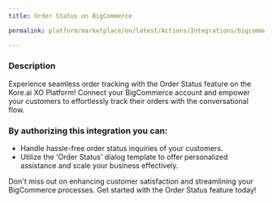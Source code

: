 ```yaml
---
title: Order Status on BigCommerce

permalink: platform/marketplace/en/latest/Actions/Integrations/bigcommerce_orderStatus

---
```


### Description

Experience seamless order tracking with the Order Status feature on the Kore.ai XO Platform! Connect your BigCommerce account and empower your customers to effortlessly track their orders with the conversational flow.

### By authorizing this integration you can:
- Handle hassle-free order status inquiries of your customers.
- Utilize the 'Order Status' dialog template to offer personalized assistance and scale your business effectively.

Don't miss out on enhancing customer satisfaction and streamlining your BigCommerce processes. Get started with the Order Status feature today!
